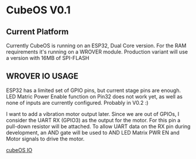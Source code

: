 # CubeOS V0.1

## Current Platform
Currently CubeOS is running on an ESP32, Dual Core version.
For the RAM requirements it's running on a WROVER module. Production variant will use a version with 16MB of SPI-FLASH

## WROVER IO USAGE
ESP32 has a limited set of GPIO pins, but current stage pins are enough.
LED Matric Power Enable function on Pin32 does not work yet, as well as none of inputs are currently configured. Probably in V0.2 :)

I want to add a vibration motor output later. Since we are out of GPIOs, I consider the UART RX (GPIO3) as the output for the motor. For this pin a pull-down resistor will be attached.
To allow UART data on the RX pin during development, an AND gate will be used to AND LED Matrix PWR EN and Motor signals to drive the motor.

[cubeOS IO](http://www.kepfeltoltes.eu/view.php?filename=776v0.1_IO.jpg)
